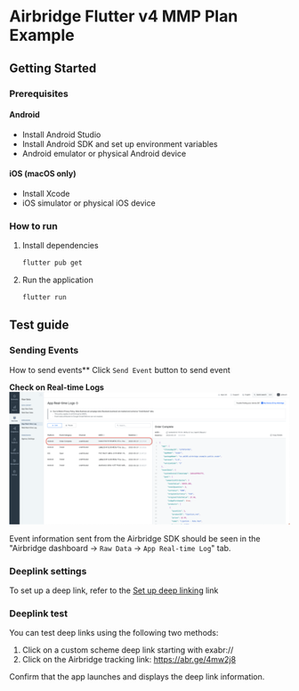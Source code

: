 # Airbridge Flutter v4 MMP Plan Example

## Getting Started

### Prerequisites

#### Android

- Install Android Studio
- Install Android SDK and set up environment variables
- Android emulator or physical Android device

#### iOS (macOS only)

- Install Xcode
- iOS simulator or physical iOS device

### How to run
1. Install dependencies
    ```bash
    flutter pub get
    ```
2. Run the application
    ```bash
    flutter run
    ```

## Test guide

### Sending Events
How to send events**
Click `Send Event` button to send event

**Check on Real-time Logs**
<img src="./screenshot/Screenshot_track_event_log.png"  width="1000">

Event information sent from the Airbridge SDK should be seen in the "Airbridge dashboard → `Raw Data` → `App Real-time Log`" tab.

### Deeplink settings
To set up a deep link, refer to the [Set up deep linking](https://help.airbridge.io/en/developers/flutter-sdk-v4#set-up-deep-linking) link

### Deeplink test

You can test deep links using the following two methods:
1. Click on a custom scheme deep link starting with exabr://
2. Click on the Airbridge tracking link: https://abr.ge/4mw2j8

Confirm that the app launches and displays the deep link information.